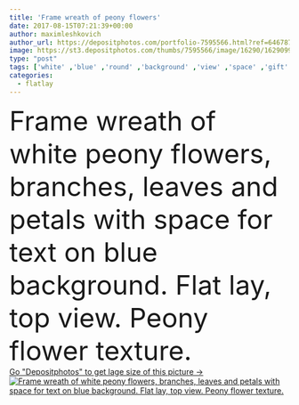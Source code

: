 ```yaml
---
title: 'Frame wreath of peony flowers'
date: 2017-08-15T07:21:39+00:00
author: maximleshkovich
author_url: https://depositphotos.com/portfolio-7595566.html?ref=64678756
image: https://st3.depositphotos.com/thumbs/7595566/image/16290/162909940/api_thumb_450.jpg?forcejpeg=true
type: "post"
tags: ['white' ,'blue' ,'round' ,'background' ,'view' ,'space' ,'gift' ,'shape' ,'anniversary' ,'birthday' ,'celebration' ,'decoration' ,'decorative' ,'greeting' ,'holiday' ,'empty' ,'love' ,'romance' ,'nature' ,'spring' ,'fresh' ,'texture' ,'leaves' ,'petals' ,'plants' ,'blooming' ,'floral' ,'flowers' ,'natural' ,'pattern' ,'branch' ,'border' ,'card' ,'frame' ,'symbol' ,'text' ,'wedding' ,'top' ,'congratulations' ,'passion' ,'blossoms' ,'peonies' ,'flatlay' ]
categories: 
  - flatlay
---
```

<div aling="center">
            <font size="60"> Frame wreath of white peony flowers, branches, leaves and petals with space for text on blue background. Flat lay, top view. Peony flower texture.</font>   
</div>
<div>
    <a href='https://st3.depositphotos.com/thumbs/7595566/image/16290/162909940/api_thumb_450.jpg?forcejpeg=true?ref=64678756' target=_blank > Go "Depositphotos" to get lage size of this picture ->
        <img href='https://st3.depositphotos.com/thumbs/7595566/image/16290/162909940/api_thumb_450.jpg?forcejpeg=true?ref=64678756' src='https://st3.depositphotos.com/7595566/16290/i/950/depositphotos_162909940-stock-photo-frame-wreath-of-peony-flowers.jpg?forcejpeg=true' alt='Frame wreath of white peony flowers, branches, leaves and petals with space for text on blue background. Flat lay, top view. Peony flower texture.' >
    </a>
</div>

